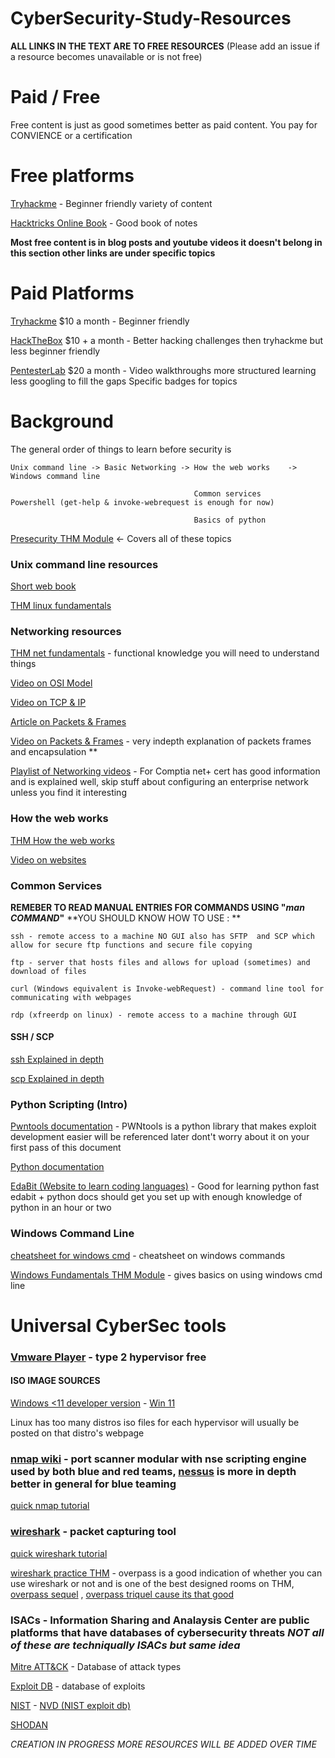 # CyberSecurity-Study-Resources
__ALL LINKS IN THE TEXT ARE TO FREE RESOURCES__ (Please add an issue if a resource becomes unavailable or is not free)
# Paid / Free #
  Free content is just as good sometimes better as paid content. You pay for CONVIENCE or a certification 
  # Free platforms
  
   [Tryhackme](https://tryhackme.com/) - Beginner friendly variety of content
   
   [Hacktricks Online Book](https://book.hacktricks.xyz/) - Good book of notes
    
   **Most free content is in blog posts and youtube videos it doesn't belong in this section other links are under specific topics**
    
  # Paid Platforms #
   [Tryhackme](https://www.tryhackme.com) $10 a month - Beginner friendly
   
   [HackTheBox](https://www.hackthebox.com) $10 + a month - Better hacking challenges then tryhackme but less beginner friendly
   
   [PentesterLab](https://pentesterlab.com/) $20 a month - Video walkthroughs more structured learning less googling to fill the gaps Specific badges for topics
# Background 
  The general order of things to learn before security is 
    
    Unix command line -> Basic Networking -> How the web works    -> Windows command line
                                           
                                             Common services         Powershell (get-help & invoke-webrequest is enough for now)
                                             
                                             Basics of python
                                             
 [Presecurity THM Module](https://tryhackme.com/path/outline/presecurity) <- Covers all of these topics 
  ### Unix command line resources
   [Short web book](http://www.ee.surrey.ac.uk/Teaching/Unix/)
   
   [THM linux fundamentals](https://tryhackme.com/module/linux-fundamentals)
  ### Networking resources 
   [THM net fundamentals](https://tryhackme.com/module/network-fundamentals) - functional knowledge you will need to understand things
   
   [Video on OSI Model](https://www.youtube.com/watch?v=vv4y_uOneC0)
   
   [Video on TCP & IP](https://www.youtube.com/watch?v=2QGgEk20RXM)
   
   [Article on Packets & Frames](https://www.baeldung.com/cs/networking-packet-fragment-frame-datagram-segment)
   
   [Video on Packets & Frames](https://www.youtube.com/watch?v=P5jC8D5zndc) - very indepth explanation of packets frames and encapsulation **
   
   [Playlist of Networking videos](https://youtu.be/As6g6IXcVa4) - For Comptia net+ cert has good information and is explained well, skip stuff about configuring an enterprise network unless you find it interesting
  
  ### How the web works
  [THM How the web works](https://tryhackme.com/room/webfundamentals) 
  
  [Video on websites](https://www.youtube.com/watch?v=vcRmKtL4o_4&ab_channel=TechWorldwithNana)
  
  ### Common Services
  **REMEBER TO READ MANUAL ENTRIES FOR COMMANDS USING "_man COMMAND_"**
  **YOU SHOULD KNOW HOW TO USE : **
    
    ssh - remote access to a machine NO GUI also has SFTP  and SCP which allow for secure ftp functions and secure file copying
    
    ftp - server that hosts files and allows for upload (sometimes) and download of files
    
    curl (Windows equivalent is Invoke-webRequest) - command line tool for communicating with webpages 
    
    rdp (xfreerdp on linux) - remote access to a machine through GUI
  #### SSH / SCP
  [ssh Explained in depth](https://wiki.archlinux.org/title/OpenSSH)
  
  [scp Explained in depth](https://wiki.archlinux.org/title/SCP_and_SFTP#General_Usage)
  ### Python Scripting (Intro)
  [Pwntools documentation](https://docs.pwntools.com/en/stable/) - PWNtools is a python library that makes exploit development easier will be referenced later dont't worry about it on your first pass of this document
  
  [Python documentation](https://docs.python.org/3/)
  
  [EdaBit (Website to learn coding languages)](https://edabit.com/challenges/python3) - Good for learning python fast edabit + python docs should get you set up with enough knowledge of python in an hour or two
  
  
  ### Windows Command Line
   [cheatsheet for windows cmd](http://www.cs.columbia.edu/~sedwards/classes/2017/1102-spring/Command%20Prompt%20Cheatsheet.pdf) - cheatsheet on windows commands
   
   [Windows Fundamentals THM Module](https://tryhackme.com/module/windows-fundamentals) - gives basics on using windows cmd line

  # Universal CyberSec tools 
  ### [Vmware Player](https://docs.vmware.com/en/VMware-Workstation-Player/index.html) - type 2 hypervisor free
  #### ISO IMAGE SOURCES
  [Windows <11 developer version](https://developer.microsoft.com/en-us/microsoft-edge/tools/vms/) - [Win 11](https://developer.microsoft.com/en-us/windows/downloads/virtual-machines) 
  
  Linux has too many distros iso files for each hypervisor will usually be posted on that distro's webpage
  
  ### [nmap wiki](https://nmap.org/) - port scanner modular with nse scripting engine used by both blue and red teams, [nessus](https://www.tenable.com/products/nessus) is more in depth better in general for blue teaming
  [quick nmap tutorial](https://youtu.be/IoIsTrKrl-0) 
  
  ### [wireshark](https://www.wireshark.org/) - packet capturing tool
   
   [quick wireshark tutorial](https://youtu.be/TkCSr30UojM)
   
   [wireshark practice THM](https://tryhackme.com/room/overpass) - overpass is a good indication of whether you can use wireshark or not and is one of the best designed rooms on THM, [overpass sequel](https://tryhackme.com/room/overpass2hacked) , [overpass triquel cause its that good](https://tryhackme.com/room/overpass3hosting)
   

  ### ISACs - Information Sharing and Analaysis Center are public platforms that have databases of cybersecurity threats *NOT all of these are techniqually ISACs but same idea*
    
   [Mitre ATT&CK](https://attack.mitre.org/matrices/enterprise/) - Database of attack types
    
   [Exploit DB](https://www.exploit-db.com/) - database of exploits
   
   [NIST](https://www.nist.gov/cybersecurity) - [NVD (NIST exploit db)](https://nvd.nist.gov/)
   
   [SHODAN](https://www.shodan.io/) 

*CREATION IN PROGRESS MORE RESOURCES WILL BE ADDED OVER TIME*
